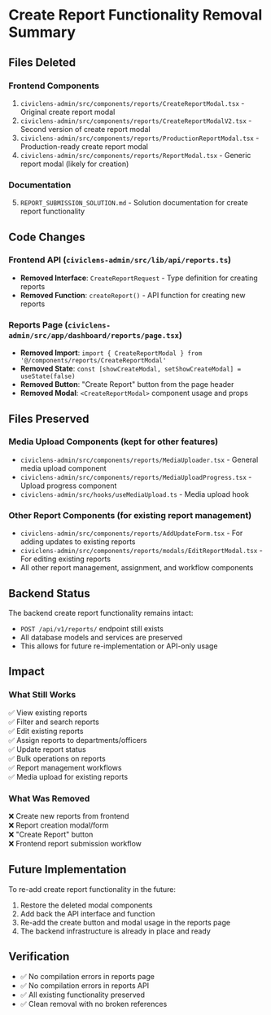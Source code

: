 # Create Report Functionality Removal Summary

## Files Deleted

### Frontend Components
1. `civiclens-admin/src/components/reports/CreateReportModal.tsx` - Original create report modal
2. `civiclens-admin/src/components/reports/CreateReportModalV2.tsx` - Second version of create report modal
3. `civiclens-admin/src/components/reports/ProductionReportModal.tsx` - Production-ready create report modal
4. `civiclens-admin/src/components/reports/ReportModal.tsx` - Generic report modal (likely for creation)

### Documentation
5. `REPORT_SUBMISSION_SOLUTION.md` - Solution documentation for create report functionality

## Code Changes

### Frontend API (`civiclens-admin/src/lib/api/reports.ts`)
- **Removed Interface**: `CreateReportRequest` - Type definition for creating reports
- **Removed Function**: `createReport()` - API function for creating new reports

### Reports Page (`civiclens-admin/src/app/dashboard/reports/page.tsx`)
- **Removed Import**: `import { CreateReportModal } from '@/components/reports/CreateReportModal'`
- **Removed State**: `const [showCreateModal, setShowCreateModal] = useState(false)`
- **Removed Button**: "Create Report" button from the page header
- **Removed Modal**: `<CreateReportModal>` component usage and props

## Files Preserved

### Media Upload Components (kept for other features)
- `civiclens-admin/src/components/reports/MediaUploader.tsx` - General media upload component
- `civiclens-admin/src/components/reports/MediaUploadProgress.tsx` - Upload progress component
- `civiclens-admin/src/hooks/useMediaUpload.ts` - Media upload hook

### Other Report Components (for existing report management)
- `civiclens-admin/src/components/reports/AddUpdateForm.tsx` - For adding updates to existing reports
- `civiclens-admin/src/components/reports/modals/EditReportModal.tsx` - For editing existing reports
- All other report management, assignment, and workflow components

## Backend Status

The backend create report functionality remains intact:
- `POST /api/v1/reports/` endpoint still exists
- All database models and services are preserved
- This allows for future re-implementation or API-only usage

## Impact

### What Still Works
✅ View existing reports  
✅ Filter and search reports  
✅ Edit existing reports  
✅ Assign reports to departments/officers  
✅ Update report status  
✅ Bulk operations on reports  
✅ Report management workflows  
✅ Media upload for existing reports  

### What Was Removed
❌ Create new reports from frontend  
❌ Report creation modal/form  
❌ "Create Report" button  
❌ Frontend report submission workflow  

## Future Implementation

To re-add create report functionality in the future:
1. Restore the deleted modal components
2. Add back the API interface and function
3. Re-add the create button and modal usage in the reports page
4. The backend infrastructure is already in place and ready

## Verification

- ✅ No compilation errors in reports page
- ✅ No compilation errors in reports API
- ✅ All existing functionality preserved
- ✅ Clean removal with no broken references